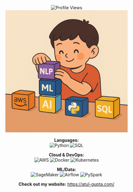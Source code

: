 <div align="center">
  <img src="https://komarev.com/ghpvc/?username=atulgupta002&style=flat-square" alt="Profile Views"/>
</div>

<div align='center'>
  <img src="https://github.com/atulgupta002/atulgupta002/blob/main/tools.png" alt="Alt Text" width="400"/>
</div>

<div align='center'>

**Languages:**  
![Python](https://img.shields.io/badge/-Python-3776AB?style=flat-square&logo=python&logoColor=white)
![SQL](https://img.shields.io/badge/-SQL-4479A1?style=flat-square&logo=postgresql&logoColor=white)


**Cloud & DevOps:**  
![AWS](https://img.shields.io/badge/-AWS-232F3E?style=flat-square&logo=amazonaws&logoColor=white)
![Docker](https://img.shields.io/badge/-Docker-2496ED?style=flat-square&logo=docker&logoColor=white)
![Kubernetes](https://img.shields.io/badge/-Kubernetes-326CE5?style=flat-square&logo=kubernetes&logoColor=white)

**ML/Data:**  
![SageMaker](https://img.shields.io/badge/-SageMaker-FF9900?style=flat-square&logo=amazonaws&logoColor=white)
![Airflow](https://img.shields.io/badge/-Airflow-017CEE?style=flat-square&logo=apache-airflow&logoColor=white)
![PySpark](https://img.shields.io/badge/-PySpark-E25A1C?style=flat-square&logo=apachespark&logoColor=white)

**Check out my website:** https://atul-gupta.com/
</div>
